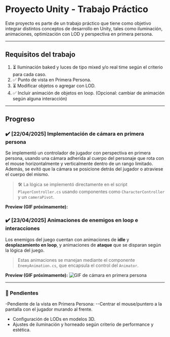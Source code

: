 # Proyecto Unity - Trabajo Práctico

Este proyecto es parte de un trabajo práctico que tiene como objetivo integrar distintos conceptos de desarrollo en Unity, tales como iluminación, animaciones, optimización con LOD y perspectiva en primera persona.

---

## Requisitos del trabajo

1. ⏳ Iluminación baked y luces de tipo mixed y/o real time según el criterio para cada caso.
2. ✅ Punto de vista en Primera Persona.
3. ⏳ Modificar objetos o agregar con LOD.
4.  ✅ Incluir animación de objetos en loop. (Opcional: cambiar de animación según alguna interacción)

---

## Progreso

### ✔️ [22/04/2025] Implementación de cámara en primera persona

Se implementó un controlador de jugador con perspectiva en primera persona, usando una cámara adherida al cuerpo del personaje que rota con el mouse horizontalmente y verticalmente dentro de un rango limitado.  
Además, se evitó que la cámara se posicione detrás del jugador o atraviese el cuerpo del mismo.

> 🛠️ La lógica se implementó directamente en el script `PlayerController.cs` usando componentes como `CharacterController` y un `cameraPivot`.

**Preview (GIF próximamente):**

### ✔️ [23/04/2025] Animaciones de enemigos en loop e interacciones

Los enemigos del juego cuentan con animaciones de **idle** y **desplazamiento en loop**, y animaciones de **ataque** que se disparan según la lógica del juego.  
> Estas animaciones se manejan mediante el componente `EnemyAnimation.cs`, que encapsula el control del `Animator`.


**Preview (GIF próximamente):**
![GIF de cámara en primera persona](ruta/a/tu/gif-aqui.gif)

---

### 📌 Pendientes
-Pendiente de la vista en Primera Persona:
  --Centrar el mouse/puntero a la pantalla con el jugador murando al frente.
- Configuración de LODs en modelos 3D.
- Ajustes de iluminación y horneado según criterio de performance y estética.

